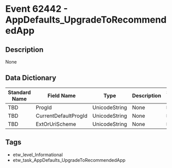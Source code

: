 # Event 62442 - AppDefaults_UpgradeToRecommendedApp

## Description
None

## Data Dictionary
|Standard Name|Field Name|Type|Description|Sample Value|
|---|---|---|---|---|
|TBD|ProgId|UnicodeString|None|`None`|
|TBD|CurrentDefaultProgId|UnicodeString|None|`None`|
|TBD|ExtOrUriScheme|UnicodeString|None|`None`|

## Tags
* etw_level_Informational
* etw_task_AppDefaults_UpgradeToRecommendedApp